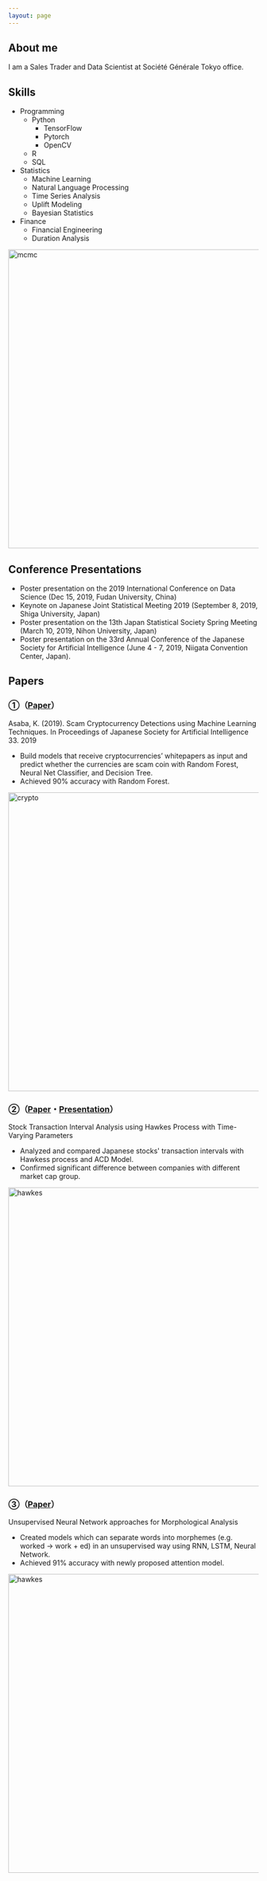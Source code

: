 ```yaml
---
layout: page
---
```


## About me

I am a Sales Trader and Data Scientist at Société Générale Tokyo office.

## Skills

* Programming
  * Python
    * TensorFlow
    * Pytorch
    * OpenCV
  * R
  * SQL
* Statistics
  * Machine Learning
  * Natural Language Processing
  * Time Series Analysis
  * Uplift Modeling
  * Bayesian Statistics
* Finance
  * Financial  Engineering
  * Duration Analysis

<img src="/kablog/assets/images/about/mcmc.png" alt="mcmc" width="600"/>

<!-- <p align="center">
<a href="/papers/thesis.pdf">
  <img src="/assets/cover.png" width="30%"/>
  </a>
</p> -->

## Conference Presentations

* Poster presentation on the 2019 International Conference on Data Science (Dec 15, 2019, Fudan University, China)
* Keynote on Japanese Joint Statistical Meeting 2019 (September 8, 2019, Shiga University, Japan)
* Poster presentation on the 13th Japan Statistical Society Spring Meeting (March 10, 2019, Nihon University, Japan)
* Poster presentation on the 33rd Annual Conference of the Japanese Society for Artificial Intelligence (June 4 - 7, 2019, Niigata Convention Center, Japan).

## Papers

### ①（[Paper](https://www.jstage.jst.go.jp/article/pjsai/JSAI2019/0/JSAI2019_4Rin124/_article/-char/en)）
Asaba, K. (2019). Scam Cryptocurrency Detections using Machine Learning Techniques. In Proceedings of Japanese Society for Artificial Intelligence 33. 2019
* Build models that receive cryptocurrencies’ whitepapers as input and predict whether the currencies are scam coin with Random Forest, Neural Net Classifier, and Decision Tree.
* Achieved 90% accuracy with Random Forest.
<img src="/kablog/assets/images/about/randomforest.png" alt="crypto" width="600"/>

### ②（[Paper](https://drive.google.com/file/d/1qAqqEhfN6pzmzJp0D1mYS6D2OLhj4w43/view)・[Presentation](https://drive.google.com/file/d/17nQPqXH-EdtjYPEa2aarIS686G24ji6a/view)）
Stock Transaction Interval Analysis using Hawkes Process with Time-Varying Parameters
* Analyzed and compared Japanese stocks' transaction intervals with Hawkess process and ACD Model.
* Confirmed significant difference between companies with different market cap group.
<img src="/kablog/assets/images/about/pspline.png" alt="hawkes" width="600"/>

### ③（[Paper](https://drive.google.com/file/d/1lGXFZ5ofaB2GVQYygbYZFiGLGY6KkjW4/view)）
Unsupervised Neural Network approaches for Morphological Analysis
* Created models which can separate words into morphemes (e.g. worked → work + ed) in an unsupervised way using RNN, LSTM, Neural Network. 
* Achieved 91% accuracy with newly proposed attention model.
<img src="/kablog/assets/images/about/attention.png" alt="hawkes" width="600"/>
